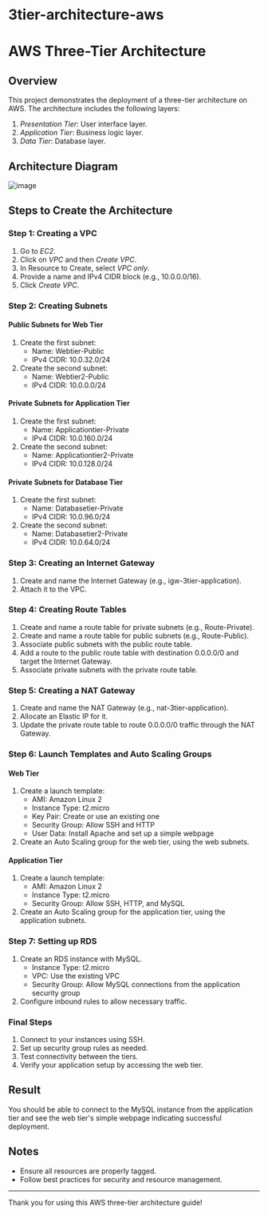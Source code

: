 # 3tier-architecture-aws

# AWS Three-Tier Architecture

## Overview

This project demonstrates the deployment of a three-tier architecture on AWS. The architecture includes the following layers:
1. *Presentation Tier*: User interface layer.
2. *Application Tier*: Business logic layer.
3. *Data Tier*: Database layer.

## Architecture Diagram


![image](https://github.com/user-attachments/assets/ed3abcca-fd52-4e27-aff8-6f5584bb55b2)



## Steps to Create the Architecture

### Step 1: Creating a VPC
1. Go to *EC2*.
2. Click on *VPC* and then *Create VPC*.
3. In Resource to Create, select *VPC only*.
4. Provide a name and IPv4 CIDR block (e.g., 10.0.0.0/16).
5. Click *Create VPC*.

### Step 2: Creating Subnets
#### Public Subnets for Web Tier
1. Create the first subnet:
   - Name: Webtier-Public
   - IPv4 CIDR: 10.0.32.0/24
2. Create the second subnet:
   - Name: Webtier2-Public
   - IPv4 CIDR: 10.0.0.0/24

#### Private Subnets for Application Tier
1. Create the first subnet:
   - Name: Applicationtier-Private
   - IPv4 CIDR: 10.0.160.0/24
2. Create the second subnet:
   - Name: Applicationtier2-Private
   - IPv4 CIDR: 10.0.128.0/24

#### Private Subnets for Database Tier
1. Create the first subnet:
   - Name: Databasetier-Private
   - IPv4 CIDR: 10.0.96.0/24
2. Create the second subnet:
   - Name: Databasetier2-Private
   - IPv4 CIDR: 10.0.64.0/24

### Step 3: Creating an Internet Gateway
1. Create and name the Internet Gateway (e.g., igw-3tier-application).
2. Attach it to the VPC.

### Step 4: Creating Route Tables
1. Create and name a route table for private subnets (e.g., Route-Private).
2. Create and name a route table for public subnets (e.g., Route-Public).
3. Associate public subnets with the public route table.
4. Add a route to the public route table with destination 0.0.0.0/0 and target the Internet Gateway.
5. Associate private subnets with the private route table.

### Step 5: Creating a NAT Gateway
1. Create and name the NAT Gateway (e.g., nat-3tier-application).
2. Allocate an Elastic IP for it.
3. Update the private route table to route 0.0.0.0/0 traffic through the NAT Gateway.

### Step 6: Launch Templates and Auto Scaling Groups
#### Web Tier
1. Create a launch template:
   - AMI: Amazon Linux 2
   - Instance Type: t2.micro
   - Key Pair: Create or use an existing one
   - Security Group: Allow SSH and HTTP
   - User Data: Install Apache and set up a simple webpage
2. Create an Auto Scaling group for the web tier, using the web subnets.

#### Application Tier
1. Create a launch template:
   - AMI: Amazon Linux 2
   - Instance Type: t2.micro
   - Security Group: Allow SSH, HTTP, and MySQL
2. Create an Auto Scaling group for the application tier, using the application subnets.

### Step 7: Setting up RDS
1. Create an RDS instance with MySQL.
   - Instance Type: t2.micro
   - VPC: Use the existing VPC
   - Security Group: Allow MySQL connections from the application security group
2. Configure inbound rules to allow necessary traffic.

### Final Steps
1. Connect to your instances using SSH.
2. Set up security group rules as needed.
3. Test connectivity between the tiers.
4. Verify your application setup by accessing the web tier.

## Result
You should be able to connect to the MySQL instance from the application tier and see the web tier's simple webpage indicating successful deployment.

## Notes
- Ensure all resources are properly tagged.
- Follow best practices for security and resource management.



---

Thank you for using this AWS three-tier architecture guide!
